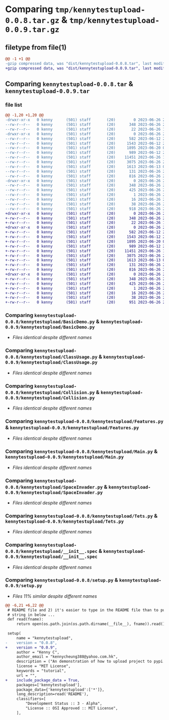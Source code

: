# Comparing `tmp/kennytestupload-0.0.8.tar.gz` & `tmp/kennytestupload-0.0.9.tar.gz`

## filetype from file(1)

```diff
@@ -1 +1 @@
-gzip compressed data, was "dist/kennytestupload-0.0.8.tar", last modified: Mon Jun 26 21:46:21 2023, max compression
+gzip compressed data, was "dist/kennytestupload-0.0.9.tar", last modified: Mon Jun 26 21:49:56 2023, max compression
```

## Comparing `kennytestupload-0.0.8.tar` & `kennytestupload-0.0.9.tar`

### file list

```diff
@@ -1,20 +1,20 @@
-drwxr-xr-x   0 kenny      (501) staff       (20)        0 2023-06-26 21:46:21.455167 kennytestupload-0.0.8/
--rw-r--r--   0 kenny      (501) staff       (20)      348 2023-06-26 21:46:21.454966 kennytestupload-0.0.8/PKG-INFO
--rw-r--r--   0 kenny      (501) staff       (20)       22 2023-06-26 19:38:53.000000 kennytestupload-0.0.8/README
-drwxr-xr-x   0 kenny      (501) staff       (20)        0 2023-06-26 21:46:21.453787 kennytestupload-0.0.8/kennytestupload/
--rw-r--r--   0 kenny      (501) staff       (20)      582 2023-06-12 20:55:20.000000 kennytestupload-0.0.8/kennytestupload/BasicDemo.py
--rw-r--r--   0 kenny      (501) staff       (20)     1543 2023-06-12 21:21:01.000000 kennytestupload-0.0.8/kennytestupload/ClassUsage.py
--rw-r--r--   0 kenny      (501) staff       (20)     1895 2023-06-20 00:05:55.000000 kennytestupload-0.0.8/kennytestupload/Collision.py
--rw-r--r--   0 kenny      (501) staff       (20)      989 2023-06-12 23:31:16.000000 kennytestupload-0.0.8/kennytestupload/Features.py
--rw-r--r--   0 kenny      (501) staff       (20)    11451 2023-06-26 19:31:00.000000 kennytestupload-0.0.8/kennytestupload/Main.py
--rw-r--r--   0 kenny      (501) staff       (20)     3075 2023-06-26 21:18:01.000000 kennytestupload-0.0.8/kennytestupload/SpaceInvader.py
--rw-r--r--   0 kenny      (501) staff       (20)     1613 2023-06-13 00:24:31.000000 kennytestupload-0.0.8/kennytestupload/Tets.py
--rw-r--r--   0 kenny      (501) staff       (20)      131 2023-06-26 20:29:08.000000 kennytestupload-0.0.8/kennytestupload/__init__.py
--rw-r--r--   0 kenny      (501) staff       (20)      816 2023-06-26 21:18:37.000000 kennytestupload-0.0.8/kennytestupload/__init__.spec
-drwxr-xr-x   0 kenny      (501) staff       (20)        0 2023-06-26 21:46:21.454753 kennytestupload-0.0.8/kennytestupload.egg-info/
--rw-r--r--   0 kenny      (501) staff       (20)      348 2023-06-26 21:46:21.000000 kennytestupload-0.0.8/kennytestupload.egg-info/PKG-INFO
--rw-r--r--   0 kenny      (501) staff       (20)      425 2023-06-26 21:46:21.000000 kennytestupload-0.0.8/kennytestupload.egg-info/SOURCES.txt
--rw-r--r--   0 kenny      (501) staff       (20)        1 2023-06-26 21:46:21.000000 kennytestupload-0.0.8/kennytestupload.egg-info/dependency_links.txt
--rw-r--r--   0 kenny      (501) staff       (20)       16 2023-06-26 21:46:21.000000 kennytestupload-0.0.8/kennytestupload.egg-info/top_level.txt
--rw-r--r--   0 kenny      (501) staff       (20)       38 2023-06-26 21:46:21.455224 kennytestupload-0.0.8/setup.cfg
--rw-r--r--   0 kenny      (501) staff       (20)      918 2023-06-26 21:46:15.000000 kennytestupload-0.0.8/setup.py
+drwxr-xr-x   0 kenny      (501) staff       (20)        0 2023-06-26 21:49:56.555455 kennytestupload-0.0.9/
+-rw-r--r--   0 kenny      (501) staff       (20)      348 2023-06-26 21:49:56.555221 kennytestupload-0.0.9/PKG-INFO
+-rw-r--r--   0 kenny      (501) staff       (20)       22 2023-06-26 19:38:53.000000 kennytestupload-0.0.9/README
+drwxr-xr-x   0 kenny      (501) staff       (20)        0 2023-06-26 21:49:56.554034 kennytestupload-0.0.9/kennytestupload/
+-rw-r--r--   0 kenny      (501) staff       (20)      582 2023-06-12 20:55:20.000000 kennytestupload-0.0.9/kennytestupload/BasicDemo.py
+-rw-r--r--   0 kenny      (501) staff       (20)     1543 2023-06-12 21:21:01.000000 kennytestupload-0.0.9/kennytestupload/ClassUsage.py
+-rw-r--r--   0 kenny      (501) staff       (20)     1895 2023-06-20 00:05:55.000000 kennytestupload-0.0.9/kennytestupload/Collision.py
+-rw-r--r--   0 kenny      (501) staff       (20)      989 2023-06-12 23:31:16.000000 kennytestupload-0.0.9/kennytestupload/Features.py
+-rw-r--r--   0 kenny      (501) staff       (20)    11451 2023-06-26 19:31:00.000000 kennytestupload-0.0.9/kennytestupload/Main.py
+-rw-r--r--   0 kenny      (501) staff       (20)     3075 2023-06-26 21:18:01.000000 kennytestupload-0.0.9/kennytestupload/SpaceInvader.py
+-rw-r--r--   0 kenny      (501) staff       (20)     1613 2023-06-13 00:24:31.000000 kennytestupload-0.0.9/kennytestupload/Tets.py
+-rw-r--r--   0 kenny      (501) staff       (20)      131 2023-06-26 20:29:08.000000 kennytestupload-0.0.9/kennytestupload/__init__.py
+-rw-r--r--   0 kenny      (501) staff       (20)      816 2023-06-26 21:18:37.000000 kennytestupload-0.0.9/kennytestupload/__init__.spec
+drwxr-xr-x   0 kenny      (501) staff       (20)        0 2023-06-26 21:49:56.554930 kennytestupload-0.0.9/kennytestupload.egg-info/
+-rw-r--r--   0 kenny      (501) staff       (20)      348 2023-06-26 21:49:56.000000 kennytestupload-0.0.9/kennytestupload.egg-info/PKG-INFO
+-rw-r--r--   0 kenny      (501) staff       (20)      425 2023-06-26 21:49:56.000000 kennytestupload-0.0.9/kennytestupload.egg-info/SOURCES.txt
+-rw-r--r--   0 kenny      (501) staff       (20)        1 2023-06-26 21:49:56.000000 kennytestupload-0.0.9/kennytestupload.egg-info/dependency_links.txt
+-rw-r--r--   0 kenny      (501) staff       (20)       16 2023-06-26 21:49:56.000000 kennytestupload-0.0.9/kennytestupload.egg-info/top_level.txt
+-rw-r--r--   0 kenny      (501) staff       (20)       38 2023-06-26 21:49:56.555515 kennytestupload-0.0.9/setup.cfg
+-rw-r--r--   0 kenny      (501) staff       (20)      951 2023-06-26 21:49:54.000000 kennytestupload-0.0.9/setup.py
```

### Comparing `kennytestupload-0.0.8/kennytestupload/BasicDemo.py` & `kennytestupload-0.0.9/kennytestupload/BasicDemo.py`

 * *Files identical despite different names*

### Comparing `kennytestupload-0.0.8/kennytestupload/ClassUsage.py` & `kennytestupload-0.0.9/kennytestupload/ClassUsage.py`

 * *Files identical despite different names*

### Comparing `kennytestupload-0.0.8/kennytestupload/Collision.py` & `kennytestupload-0.0.9/kennytestupload/Collision.py`

 * *Files identical despite different names*

### Comparing `kennytestupload-0.0.8/kennytestupload/Features.py` & `kennytestupload-0.0.9/kennytestupload/Features.py`

 * *Files identical despite different names*

### Comparing `kennytestupload-0.0.8/kennytestupload/Main.py` & `kennytestupload-0.0.9/kennytestupload/Main.py`

 * *Files identical despite different names*

### Comparing `kennytestupload-0.0.8/kennytestupload/SpaceInvader.py` & `kennytestupload-0.0.9/kennytestupload/SpaceInvader.py`

 * *Files identical despite different names*

### Comparing `kennytestupload-0.0.8/kennytestupload/Tets.py` & `kennytestupload-0.0.9/kennytestupload/Tets.py`

 * *Files identical despite different names*

### Comparing `kennytestupload-0.0.8/kennytestupload/__init__.spec` & `kennytestupload-0.0.9/kennytestupload/__init__.spec`

 * *Files identical despite different names*

### Comparing `kennytestupload-0.0.8/setup.py` & `kennytestupload-0.0.9/setup.py`

 * *Files 11% similar despite different names*

```diff
@@ -6,21 +6,22 @@
 # README file and 2) it's easier to type in the README file than to put a raw
 # string in below ...
 def read(fname):
     return open(os.path.join(os.path.dirname(__file__), fname)).read()
 
 setup(
     name = "kennytestupload",
-    version = "0.0.8",
+    version = "0.0.9",
     author = "Kenny C",
     author_email = "kennycheung388@yahoo.com.hk",
     description = ("An demonstration of how to upload project to pypi."),
     license = "MIT License",
     keywords = "tutorial",
     url = "",
+    include_package_data = True,
     packages=['kennytestupload'],
     package_data={'kennytestupload':['*']},
     long_description=read('README'),
     classifiers=[
         "Development Status :: 3 - Alpha",
         "License :: OSI Approved :: MIT License",
     ],
```

